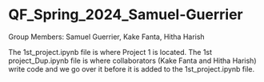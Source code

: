 # QF_Spring_2024_Samuel-Guerrier

Group Members: Samuel Guerrier, Kake Fanta, Hitha Harish

The 1st_project.ipynb file is where Project 1 is located.
The 1st project_Dup.ipynb file is where collaborators (Kake Fanta and Hitha Harish) write code and we go over it before it is added to the 1st_project.ipynb file.